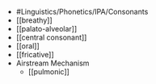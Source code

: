 - #Linguistics/Phonetics/IPA/Consonants
- [[breathy]]
- [[palato-alveolar]]
- [[central consonant]]
- [[oral]]
- [[fricative]]
- Airstream Mechanism
	- [[pulmonic]]